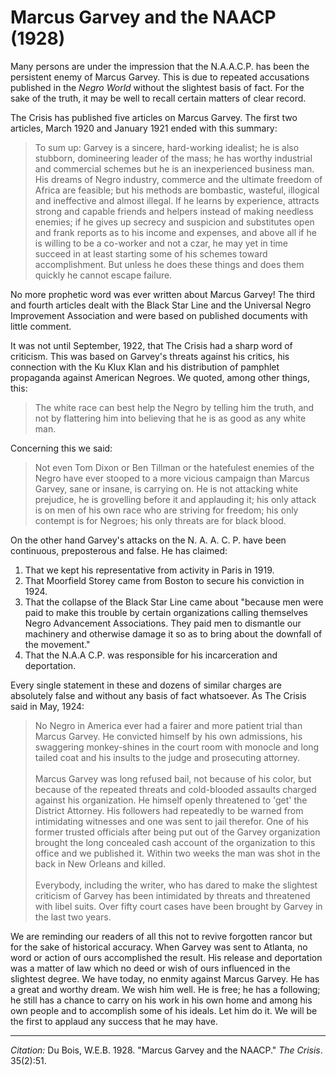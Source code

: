 <!--
title:   Marcus Garvey and the NAACP
author:  Du Bois, W.E.B.
journal: The Crisis
year:    1928
volume:  35
issue:   2
pages:   51
-->

# Marcus Garvey and the NAACP (1928)

Many persons are under the impression that the N.A.A.C.P. has been the persistent enemy of Marcus Garvey. This is due to repeated accusations published in the *Negro World* without the slightest basis of fact. For the sake of the truth, it may be well to recall certain matters of clear record.

The Crisis has published five articles on Marcus Garvey. The first two articles, March 1920 and January 1921 ended with this summary:

> To sum up: Garvey is a sincere, hard-working idealist; he is also stubborn, domineering leader of the mass; he has worthy industrial and commercial schemes but he is an inexperienced business man. His dreams of Negro industry, commerce and the ultimate freedom of Africa are feasible; but his methods are bombastic, wasteful, illogical and ineffective and almost illegal. If he learns by experience, attracts strong and capable friends and helpers instead of making needless enemies; if he gives up secrecy and suspicion and substitutes open and frank reports as to his income and expenses, and above all if he is willing to be a co-worker and not a czar, he may yet in time succeed in at least starting some of his schemes toward accomplishment. But unless he does these things and does them quickly he cannot escape failure.

No more prophetic word was ever written about Marcus Garvey! The third and fourth articles dealt with the Black Star Line and the Universal Negro Improvement Association and were based on published documents with little comment.

It was not until September, 1922, that The Crisis had a sharp word of criticism. This was based on Garvey's threats against his critics, his connection with the Ku Klux Klan and his distribution of pamphlet propaganda against American Negroes. We quoted, among other things, this:

> The white race can best help the Negro by telling him the truth, and not by flattering him into believing that he is as good as any white man.

Concerning this we said:

> Not even Tom Dixon or Ben Tillman or the hatefulest enemies of the Negro have ever stooped to a more vicious campaign than Marcus Garvey, sane or insane, is carrying on. He is not attacking white prejudice, he is grovelling before it and applauding it; his only attack is on men of his own race who are striving for freedom; his only contempt is for Negroes; his only threats are for black blood.

On the other hand Garvey's attacks on the N. A. A. C. P. have been continuous, preposterous and false. He has claimed:

1. That we kept his representative from activity in Paris in 1919.
2. That Moorfield Storey came from Boston to secure his conviction in 1924.
3. That the collapse of the Black Star Line came about "because men were paid to make this trouble by certain organizations calling themselves Negro Advancement Associations. They paid men to dismantle our machinery and otherwise damage it so as to bring about the downfall of the movement."
4. That the N.A.A C.P. was responsible for his incarceration and deportation.

Every single statement in these and dozens of similar charges are absolutely false and without any basis of fact whatsoever. As The Crisis said in May, 1924:

> No Negro in America ever had a fairer and more patient trial than Marcus Garvey. He convicted himself by his own admissions, his swaggering monkey-shines in the court room with monocle and long tailed coat and his insults to the judge and prosecuting attorney.    
> &nbsp;    
> Marcus Garvey was long refused bail, not because of his color, but because of the repeated threats and cold-blooded assaults charged against his organization. He himself openly threatened to 'get' the District Attorney. His followers had repeatedly to be warned from intimidating witnesses and one was sent to jail therefor. One of his former trusted officials after being put out of the Garvey organization brought the long concealed cash account of the organization to this office and we published it. Within two weeks the man was shot in the back in New Orleans and killed.    
> &nbsp;    
> Everybody, including the writer, who has dared to make the slightest criticism of Garvey has been intimidated by threats and threatened with libel suits. Over fifty court cases have been brought by Garvey in the last two years.

We are reminding our readers of all this not to revive forgotten rancor but for the sake of historical accuracy. When Garvey was sent to Atlanta, no word or action of ours accomplished the result. His release and deportation was a matter of law which no deed or wish of ours influenced in the slightest degree. We have today, no enmity against Marcus Garvey. He has a great and worthy dream. We wish him well. He is free; he has a following; he still has a chance to carry on his work in his own home and among his own people and to accomplish some of his ideals. Let him do it. We will be the first to applaud any success that he may have.

______________
*Citation:* Du Bois, W.E.B. 1928. "Marcus Garvey and the NAACP." *The Crisis*. 35(2):51.